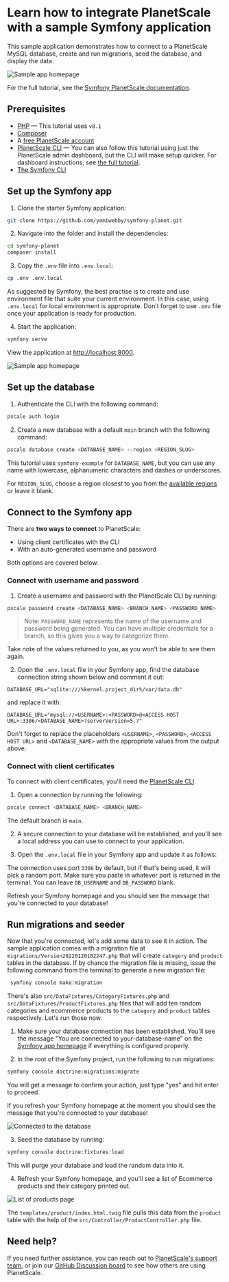 # Learn how to integrate PlanetScale with a sample Symfony application

This sample application demonstrates how to connect to a PlanetScale MySQL database, create and run migrations, seed the database, and display the data.

![Sample app homepage](https://i.imgur.com/UwFAzaR.png)

For the full tutorial, see the [Symfony PlanetScale documentation](https://docs.planetscale.com/tutorials/connect-symfony-app).

## Prerequisites

- [PHP](https://www.php.net/manual/en/install.php) &mdash; This tutorial uses `v8.1`
- [Composer](https://getcomposer.org/)
- A [free PlanetScale account](https://auth.planetscale.com/sign-up)
- [PlanetScale CLI](https://github.com/planetscale/cli) &mdash; You can also follow this tutorial using just the PlanetScale admin dashboard, but the CLI will make setup quicker. For dashboard instructions, see [the full tutorial](https://docs.planetscale.com/tutorials/connect-symfony-app).
- [The Symfony CLI](https://symfony.com/download)

## Set up the Symfony app

1. Clone the starter Symfony application:

```bash
git clone https://github.com/yemiwebby/symfony-planet.git
```

2. Navigate into the folder and install the dependencies:

```bash
cd symfony-planet
composer install
```

3. Copy the `.env` file into `.env.local`:

```bash
cp .env .env.local
```

As suggested by Symfony, the best practise is to create and use environment file that suite your current environment. In this case, using `.env.local` for local environment
is appropriate. Don't forget to use `.env` file once your application is ready for production.

4. Start the application:

```bash
symfony serve
```

View the application at [http://localhost:8000](http://localhost:8000).

![Sample app homepage](https://i.imgur.com/UwFAzaR.png)


## Set up the database

1. Authenticate the CLI with the following command:

```bash
pscale auth login
```

2. Create a new database with a default `main` branch with the following command:

```bash
pscale database create <DATABASE_NAME> --region <REGION_SLUG>
```

This tutorial uses `symfony-example` for `DATABASE_NAME`, but you can use any name with lowercase, alphanumeric characters and dashes or underscores.

For `REGION_SLUG`, choose a region closest to you from the [available regions](/concepts/regions#available-regions) or leave it blank.

## Connect to the Symfony app

There are **two ways to connect** to PlanetScale:

- Using client certificates with the CLI
- With an auto-generated username and password

Both options are covered below.

### Connect with username and password

1. Create a username and password with the PlanetScale CLI by running:

```bash
pscale password create <DATABASE_NAME> <BRANCH_NAME> <PASSWORD_NAME>
```

> Note: `PASSWORD_NAME` represents the name of the username and password being generated. You can have multiple credentials for a branch, so this gives you a way to categorize them.

Take note of the values returned to you, as you won't be able to see them again.

2. Open the `.env.local` file in your Symfony app, find the database connection string shown below and comment it out:

```
DATABASE_URL="sqlite:///%kernel.project_dir%/var/data.db"
```

and replace it with:

```
DATABASE_URL="mysql://<USERNAME>:<PASSWORD>@<ACCESS HOST URL>:3306/<DATABASE_NAME>?serverVersion=5.7"
```
Don't forget to replace the placeholders `<USERNAME>`, `<PASSWORD>`, `<ACCESS HOST URL>` and `<DATABASE_NAME>` with the appropriate values from the output above.

### Connect with client certificates

To connect with client certificates, you'll need the [PlanetScale CLI](https://github.com/planetscale/cli).

1. Open a connection by running the following:

```bash
pscale connect <DATABASE_NAME> <BRANCH_NAME>
```

The default branch is `main`.

2. A secure connection to your database will be established, and you'll see a local address you can use to connect to your application.

3. Open the `.env.local` file in your Symfony app and update it as follows:


The connection uses port `3306` by default, but if that's being used, it will pick a random port. Make sure you paste in whatever port is returned in the terminal. You can leave `DB_USERNAME` and `DB_PASSWORD` blank.

Refresh your Symfony homepage and you should see the message that you're connected to your database!

## Run migrations and seeder

Now that you're connected, let's add some data to see it in action. 
The sample application comes with a migration file at `migrations/Version20220120102247.php` that will create `category` and `product` tables in the database. If by chance the migration file is missing,
issue the following command from the terminal to generate a new migration file:

```bash
 symfony console make:migration
```

There's also `src/DataFixtures/CategoryFixtures.php` and `src/DataFixtures/ProductFixtures.php` files that will add ten random categories and ecommerce products to the `category` and `product` tables respectively. Let's run those now.

1. Make sure your database connection has been established. You'll see the message "You are connected to your-database-name" on the [Symfony app homepage](http://localhost:8000/) if everything is configured properly.

2. In the root of the Symfony project, run the following to run migrations:

```bash
symfony console doctrine:migrations:migrate
```

You will get a message to confirm your action, just type "yes" and hit enter to proceed.

If you refresh your Symfony homepage at the moment you should see the message that you're connected to your database!

![Connected to the database](https://i.imgur.com/X9B7ruI.png)

3. Seed the database by running:

```bash
symfony console doctrine:fixtures:load
```

This will purge your database and load the random data into it.

4. Refresh your Symfony homepage, and you'll see a list of Ecommerce products and their category printed out.

![List of products page](https://i.imgur.com/pcoEfX2.png)

The `templates/product/index.html.twig` file pulls this data from the `product` table with the help of the `src/Controller/ProductController.php` file.

## Need help?

If you need further assistance, you can reach out to [PlanetScale's support team](https://www.planetscale.com/support), or join our [GitHub Discussion board](https://github.com/planetscale/beta/discussions) to see how others are using PlanetScale.

